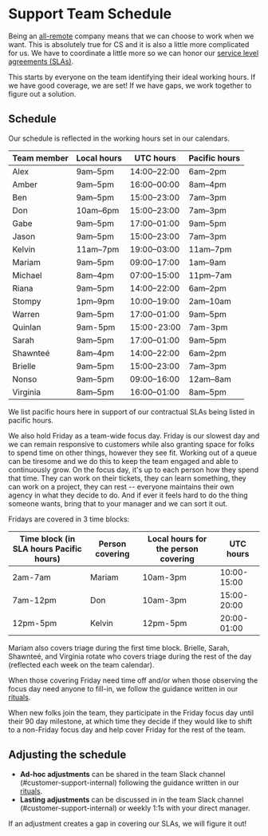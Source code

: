 # Support Team Schedule

Being an [all-remote](../../../company-info-and-process/remote/index.md) company means that we can choose to work when we want. This is absolutely true for CS and it is also a little more complicated for us. We have to coordinate a little more so we can honor our [service level agreements (SLAs)](../index.md#our-service-level-agreements-slas).

This starts by everyone on the team identifying their ideal working hours. If we have good coverage, we are set! If we have gaps, we work together to figure out a solution.

## Schedule

Our schedule is reflected in the working hours set in our calendars.

| Team member | Local hours | UTC hours   | Pacific hours |
| ----------- | ----------- | ----------- | ------------- |
| Alex        | 9am–5pm     | 14:00–22:00 | 6am–2pm       |
| Amber       | 9am–5pm     | 16:00–00:00 | 8am–4pm       |
| Ben         | 9am–5pm     | 15:00–23:00 | 7am–3pm       |
| Don         | 10am–6pm    | 15:00–23:00 | 7am–3pm       |
| Gabe        | 9am–5pm     | 17:00–01:00 | 9am–5pm       |
| Jason       | 9am–5pm     | 15:00–23:00 | 7am–3pm       |
| Kelvin      | 11am–7pm    | 19:00–03:00 | 11am–7pm      |
| Mariam      | 9am–5pm     | 09:00–17:00 | 1am–9am       |
| Michael     | 8am–4pm     | 07:00–15:00 | 11pm–7am      |
| Riana       | 9am–5pm     | 14:00–22:00 | 6am–2pm       |
| Stompy      | 1pm–9pm     | 10:00–19:00 | 2am–10am      |
| Warren      | 9am–5pm     | 17:00–01:00 | 9am–5pm       |
| Quinlan     | 9am-5pm     | 15:00-23:00 | 7am-3pm       |
| Sarah       | 9am–5pm     | 17:00–01:00 | 9am–5pm       |
| Shawnteé    | 8am–4pm     | 14:00–22:00 | 6am–2pm       |
| Brielle     | 9am–5pm     | 15:00–23:00 | 7am–3pm       |
| Nonso       | 9am–5pm     | 09:00–16:00 | 12am–8am      |
| Virginia    | 8am–5pm     | 16:00–01:00 | 8am–5pm       |

We list pacific hours here in support of our contractual SLAs being listed in pacific hours.

We also hold Friday as a team-wide focus day. Friday is our slowest day and we can remain responsive to customers while also granting space for folks to spend time on other things, however they see fit. Working out of a queue can be tiresome and we do this to keep the team engaged and able to continuously grow. On the focus day, it's up to each person how they spend that time. They can work on their tickets, they can learn something, they can work on a project, they can rest -- everyone maintains their own agency in what they decide to do. And if ever it feels hard to do the thing someone wants, bring that to your manager and we can sort it out.

Fridays are covered in 3 time blocks:

| Time block (in SLA hours Pacific hours) | Person covering | Local hours for the person covering | UTC hours   |
| --------------------------------------- | --------------- | ----------------------------------- | ----------- |
| 2am-7am                                 | Mariam          | 10am-3pm                            | 10:00-15:00 |
| 7am-12pm                                | Don             | 10am-3pm                            | 15:00-20:00 |
| 12pm-5pm                                | Kelvin          | 12pm-5pm                            | 20:00-01:00 |

Mariam also covers triage during the first time block. Brielle, Sarah, Shawnteé, and Virginia rotate who covers triage during the rest of the day (reflected each week on the team calendar).

When those covering Friday need time off and/or when those observing the focus day need anyone to fill-in, we follow the guidance written in our [rituals](../team-culture/index.md).

When new folks join the team, they participate in the Friday focus day until their 90 day milestone, at which time they decide if they would like to shift to a non-Friday focus day and help cover Friday for the rest of the team.

## Adjusting the schedule

- **Ad-hoc adjustments** can be shared in the team Slack channel (#customer-support-internal) following the guidance written in our [rituals](../team-culture/index.md).
- **Lasting adjustments** can be discussed in in the team Slack channel (#customer-support-internal) or weekly 1:1s with your direct manager.

If an adjustment creates a gap in covering our SLAs, we will figure it out!
